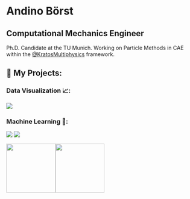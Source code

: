 # Andino Börst
## Computational Mechanics Engineer

Ph.D. Candidate at the TU Munich. Working on Particle Methods in CAE within the [@KratosMultiphysics](https://github.com/KratosMultiphysics) framework.


## :rocket: My Projects:

### Data Visualization 📈:

[![](https://img.shields.io/badge/-🦠%20Covid%20vs%20Temperature-000)](https://github.com/andinoboerst/Covid-19-vs.-Temperature)

### Machine Learning 🗿:

[![](https://img.shields.io/badge/-🏡%20Blight%20Tickets%20Classification-000)](https://github.com/andinoboerst/Blight-Tickets-Detroit)
[![](https://img.shields.io/badge/-🏡%20Neural%20Network%20in%20Python-000)](https://github.com/andinoboerst/NeuralNetwork_Python)


<a href="https://sites.google.com/view/andino-boerst/home"><img height="130px" src="https://github-readme-stats.vercel.app/api?username=andinoboerst&hide_title=true&hide_border=true&show_icons=true&include_all_commits=true&count_private=true&line_height=21&text_color=000&icon_color=000&bg_color=0,ea6161,ffc64d,fffc4d,52fa5a&theme=graywhite" /><!-- wi*quL3fcV --><img height="130px" src="https://github-readme-stats.vercel.app/api/top-langs/?username=andinoboerst&hide=html&hide_title=true&hide_border=true&layout=compact&langs_count=6&exclude_repo=comp426,Redventures-Movie-Quotes&text_color=000&icon_color=fff&bg_color=0,52fa5a,4dfcff,c64dff&theme=graywhite" /></a>
